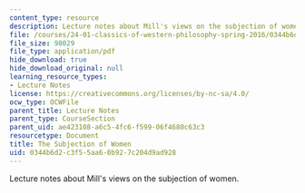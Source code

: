 ```yaml
---
content_type: resource
description: Lecture notes about Mill's views on the subjection of women.
file: /courses/24-01-classics-of-western-philosophy-spring-2016/0344b6d2c3f55aa60b927c204d9ad928_MIT24_01S16_SES22.pdf
file_size: 98029
file_type: application/pdf
hide_download: true
hide_download_original: null
learning_resource_types:
- Lecture Notes
license: https://creativecommons.org/licenses/by-nc-sa/4.0/
ocw_type: OCWFile
parent_title: Lecture Notes
parent_type: CourseSection
parent_uid: ae423108-a6c5-4fc6-f599-06f4680c63c3
resourcetype: Document
title: The Subjection of Women
uid: 0344b6d2-c3f5-5aa6-0b92-7c204d9ad928
---
```

Lecture notes about Mill's views on the subjection of women.